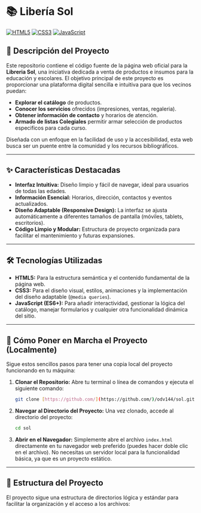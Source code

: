 # 📚 **Libería Sol**

[![HTML5](https://img.shields.io/badge/HTML5-E34F26?style=for-the-badge&logo=html5&logoColor=white)](https://developer.mozilla.org/es/docs/Web/HTML)
[![CSS3](https://img.shields.io/badge/CSS3-1572B6?style=for-the-badge&logo=css3&logoColor=white)](https://developer.mozilla.org/es/docs/Web/CSS)
[![JavaScript](https://img.shields.io/badge/JavaScript-F7DF1E?style=for-the-badge&logo=javascript&logoColor=black)](https://developer.mozilla.org/es/docs/Web/JavaScript)

## 📖 **Descripción del Proyecto**

Este repositorio contiene el código fuente de la página web oficial para la **Libreria Sol**, una iniciativa dedicada a venta de productos e insumos para la educación y escolares. El objetivo principal de este proyecto es proporcionar una plataforma digital sencilla e intuitiva para que los vecinos puedan:

* **Explorar el catálogo** de productos.
* **Conocer los servicios** ofrecidos (impresiones, ventas, regaleria).
* **Obtener información de contacto** y horarios de atención.
* **Armado de listas Colegiales** permitir armar selección de productos especificos para cada curso.

Diseñada con un enfoque en la facilidad de uso y la accesibilidad, esta web busca ser un puente entre la comunidad y los recursos bibliográficos.

---

## ✨ **Características Destacadas**

* **Interfaz Intuitiva:** Diseño limpio y fácil de navegar, ideal para usuarios de todas las edades.
* **Información Esencial:** Horarios, dirección, contactos y eventos actualizados.
* **Diseño Adaptable (Responsive Design):** La interfaz se ajusta automáticamente a diferentes tamaños de pantalla (móviles, tablets, escritorios).
* **Código Limpio y Modular:** Estructura de proyecto organizada para facilitar el mantenimiento y futuras expansiones.

---

## 🛠️ **Tecnologías Utilizadas**

* **HTML5:** Para la estructura semántica y el contenido fundamental de la página web.
* **CSS3:** Para el diseño visual, estilos, animaciones y la implementación del diseño adaptable (`@media queries`).
* **JavaScript (ES6+):** Para añadir interactividad, gestionar la lógica del catálogo, manejar formularios y cualquier otra funcionalidad dinámica del sitio.

---

## 🚀 **Cómo Poner en Marcha el Proyecto (Localmente)**

Sigue estos sencillos pasos para tener una copia local del proyecto funcionando en tu máquina:

1.  **Clonar el Repositorio:**
    Abre tu terminal o línea de comandos y ejecuta el siguiente comando:
    ```bash
    git clone [https://github.com/](https://github.com/)/odv144/sol.git
    ```
 

2.  **Navegar al Directorio del Proyecto:**
    Una vez clonado, accede al directorio del proyecto:
    ```bash
    cd sol
    ```

3.  **Abrir en el Navegador:**
    Simplemente abre el archivo `index.html` directamente en tu navegador web preferido (puedes hacer doble clic en el archivo). No necesitas un servidor local para la funcionalidad básica, ya que es un proyecto estático.

---

## 📂 **Estructura del Proyecto**

El proyecto sigue una estructura de directorios lógica y estándar para facilitar la organización y el acceso a los archivos: